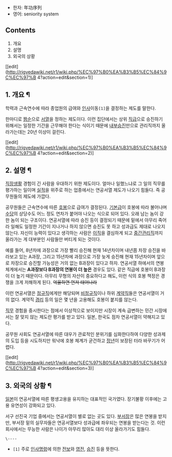   * 한자: 年功序列
  * 영어: seniority system  

## Contents

    

1. 개요 
2. 설명 
3. 외국의 상황 

[[edit](http://rigvedawiki.net/r1/wiki.php/%EC%97%B0%EA%B3%B5%EC%84%9C%EC%97%B
4?action=edit&section=1)]

## 1. 개요 ¶

학력과 근속연수에 따라 종업원의 급여와 [인사](%EC%9D%B8%EC%82%AC.md)이동`[1]`을 결정하는 제도를 말한다.

  

한마디로 [짬순](%EC%A7%AC%EC%88%9C.md)으로 [서열](%EC%84%9C%EC%97%B4.md)을 정하는
제도이다. 이런 집단에서는 상위 [직급](%EC%A7%81%EA%B8%89.md)으로 승진하기 위해서는 일정한 기간을 근무해야 한다는
식이기 때문에 [내부승진](%EB%82%B4%EB%B6%80%EC%8A%B9%EC%A7%84.md)만으로 관리직까지 올라가는데는 20년
이상이 걸린다.

  

[[edit](http://rigvedawiki.net/r1/wiki.php/%EC%97%B0%EA%B3%B5%EC%84%9C%EC%97%B
4?action=edit&section=2)]

## 2. 설명 ¶

[직장생활](%EC%A7%81%EC%9E%A5%EC%83%9D%ED%99%9C.md) 경험이 긴 사람을 우대하기 위한 제도이다. 얼마나
일했느냐로 그 일의 직무를 평가하는 일이며 [실적](%EC%8B%A4%EC%A0%81.md)을 위주로 하는 업종에서는 연공서열 제도가
나오기 힘들다. 즉 공무원들의 제도에 가깝다.

  

공무원들은 근속연수에 따른 [호봉](%ED%98%B8%EB%B4%89.md)으로 급여가 결정된다.
[기본급](%EA%B8%B0%EB%B3%B8%EA%B8%89.md)이 호봉에 따라 불어나며
[수당](%EC%88%98%EB%8B%B9.md)의 상당수도 어느 정도 연차가 붙어야 나오는 식으로 되어 있다. 오래 남는 놈이 강한
놈이 되는 구조이다. 연공서열에 따라 승진 등이 결정되기 때문에 밑에서 아무리 죽어라 일해도 일정한 기간이 지나거나 하지 않으면 승진도 못
하고 성과급도 제대로 나오지 않는다. 자신이 능력이 있다고 생각하는 사람은 [이직](%EC%9D%B4%EC%A7%81.md)을 결심하게
되고 [중간관리직](%EC%A4%91%EA%B0%84%EA%B4%80%EB%A6%AC%EC%A7%81.md)까지 올라가는 게 대부분인
사람들만 버티게 되는 것이다.

  

예를 들어, 8년차에 과장으로 가장 빨리 승진해 현재 14년차이며 내년쯤 차장 승진을 바라보고 있는 A과장, 그리고 15년차에 과장으로 가장
늦게 승진해 현재 15년차이며 앞으로 차장으로 승진할 가능성은 거의 없는 B과장이 있다고 하자. 연공서열 하에서의 연봉 체계에서는
**A과장보다 B과장의 연봉이 더 높은** 경우도 있다. 같은 직급에 호봉이 B과장이 더 높기 때문이다. 아무리 무형의 자산이 중요하다고
해도, 이런 식의 호봉 책정은 경쟁을 크게 저해하게 된다. <del>억울하면 먼저 태어나라</del>

  

이런 연공서열은 [정규직](%EC%A0%95%EA%B7%9C%EC%A7%81.md)에게만 해당되며
[비정규직](%EB%B9%84%EC%A0%95%EA%B7%9C%EC%A7%81.md)이나 하위
[계약직](%EA%B3%84%EC%95%BD%EC%A7%81.md)들은 연공서열이 거의 없다. 계약직
[경리](%EA%B2%BD%EB%A6%AC.md) 등의 일은 몇 년을 고용해도 호봉이 붙지를 않는다.

  

[직무](%EC%A7%81%EB%AC%B4.md) 경험을 중시한다는 점에서 이상적으로 보이지만 시장이 계속 급변하는 민간 시장에서는 잘
맞지 않는 제도란 평가를 받고 있다. 일본, 한국도 점차 연공서열이 약해지고 있다.

  

공무원 사회도 연공서열에 따른 대우가 관료적인 분위기를 심화한다하여 다양한 성과제의 도입 등을 시도하지만 워낙에 호봉 체계가 굳건하고
[정년](%EC%A0%95%EB%85%84.md)이 보장된 터라 바꾸기가 어렵다.

  

[[edit](http://rigvedawiki.net/r1/wiki.php/%EC%97%B0%EA%B3%B5%EC%84%9C%EC%97%B
4?action=edit&section=3)]

## 3. 외국의 상황 ¶

[일본](%EC%9D%BC%EB%B3%B8.md)이 연공서열에 따른 평생고용을 유지하는 대표적인 국가였다. 장기불황 이후에는 고용
유연성이 강화되고 있다.

  

서구 선진국 기업 중에서는 연공서열이 별로 없는 곳도 있다. [부서장](%EB%B6%80%EC%84%9C%EC%9E%A5.md)은 많은
연봉을 받지만, 부서장 밑의 실무자들은 연공서열보다 성과급에 좌우되는 연봉을 받는다는 것. 이런 회사에서는 무능한 사람은 나이가 아무리
많아도 대리 이상 올라가기도 힘들다.

`\----`

  * `[1]` 주로 [인사명령](%EC%9D%B8%EC%82%AC%EB%AA%85%EB%A0%B9.md)에 의한 [전보](%EC%A0%84%EB%B3%B4.md)와 [영전](%EC%98%81%EC%A0%84.md), [승진](%EC%8A%B9%EC%A7%84.md) 등을 뜻한다.

